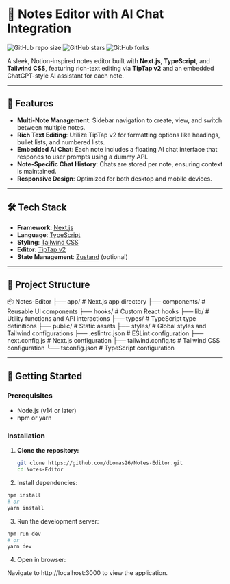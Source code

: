 # 📝 Notes Editor with AI Chat Integration

![GitHub repo size](https://img.shields.io/github/repo-size/dLomas26/Notes-Editor)
![GitHub stars](https://img.shields.io/github/stars/dLomas26/Notes-Editor?style=social)
![GitHub forks](https://img.shields.io/github/forks/dLomas26/Notes-Editor?style=social)

A sleek, Notion-inspired notes editor built with **Next.js**, **TypeScript**, and **Tailwind CSS**, featuring rich-text editing via **TipTap v2** and an embedded ChatGPT-style AI assistant for each note.

---

## 🚀 Features

- **Multi-Note Management**: Sidebar navigation to create, view, and switch between multiple notes.
- **Rich Text Editing**: Utilize TipTap v2 for formatting options like headings, bullet lists, and numbered lists.
- **Embedded AI Chat**: Each note includes a floating AI chat interface that responds to user prompts using a dummy API.
- **Note-Specific Chat History**: Chats are stored per note, ensuring context is maintained.
- **Responsive Design**: Optimized for both desktop and mobile devices.

---

## 🛠️ Tech Stack

- **Framework**: [Next.js](https://nextjs.org/)
- **Language**: [TypeScript](https://www.typescriptlang.org/)
- **Styling**: [Tailwind CSS](https://tailwindcss.com/)
- **Editor**: [TipTap v2](https://tiptap.dev/)
- **State Management**: [Zustand](https://github.com/pmndrs/zustand) (optional)

---

## 📂 Project Structure

📦 Notes-Editor
├── app/ # Next.js app directory
├── components/ # Reusable UI components
├── hooks/ # Custom React hooks
├── lib/ # Utility functions and API interactions
├── types/ # TypeScript type definitions
├── public/ # Static assets
├── styles/ # Global styles and Tailwind configurations
├── .eslintrc.json # ESLint configuration
├── next.config.js # Next.js configuration
├── tailwind.config.ts # Tailwind CSS configuration
└── tsconfig.json # TypeScript configuration


---

## 🧪 Getting Started

### Prerequisites

- Node.js (v14 or later)
- npm or yarn

### Installation

1. **Clone the repository:**

   ```bash
   git clone https://github.com/dLomas26/Notes-Editor.git
   cd Notes-Editor

2. Install dependencies:

  ```bash
  npm install
  # or
  yarn install

```
3. Run the development server:

  ```bash
  npm run dev
  # or
  yarn dev

```
4. Open in browser:

  Navigate to http://localhost:3000 to view the application.




